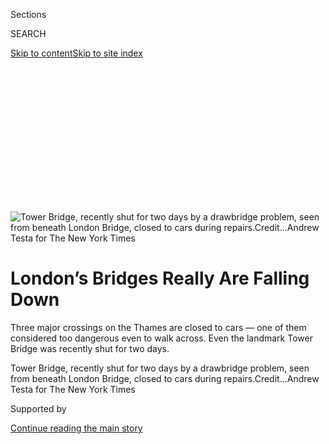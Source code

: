 <div id="app">

<div>

<div>

<div>

<div class="NYTAppHideMasthead css-ikk3s8 e1suatyy0">

<div class="section css-133zg39 e1suatyy2">

<div class="css-eph4ug er09x8g0">

<div class="css-6n7j50">

</div>

<span class="css-1dv1kvn">Sections</span>

<div class="css-10488qs">

<span class="css-1dv1kvn">SEARCH</span>

</div>

[Skip to content](#site-content)[Skip to site
index](#site-index)

</div>

<div class="css-10698na e1huz5gh0">

</div>

</div>

</div>

</div>

<div data-aria-hidden="false">

<div id="site-content" data-role="main">

<div>

<div class="css-1aor85t" style="opacity:0.000000001;z-index:-1;visibility:hidden">

<div class="css-1hqnpie">

<div class="css-epjblv">

<span class="css-17xtcya">[Europe](/section/world/europe)</span><span class="css-x15j1o">|</span><span class="css-fwqvlz">London’s
Bridges Really Are Falling
Down</span>

</div>

<div class="css-k008qs">

<div class="css-1iwv8en">

<span class="css-18z7m18"></span>

<div>

</div>

</div>

<span class="css-1n6z4y">https://nyti.ms/338Kecz</span>

<div class="css-1705lsu">

<div class="css-4xjgmj">

<div class="css-4skfbu" data-role="toolbar" data-aria-label="Social Media Share buttons, Save button, and Comments Panel with current comment count" data-testid="share-tools">

  - 
  - 
  - 
  - 
    
    <div class="css-6n7j50">
    
    </div>

  - 

</div>

</div>

</div>

</div>

</div>

</div>

<div class="css-11qgg8s">

</div>

<div id="fullBleedHeaderContent">

<div class="css-9fsmc8">

![<span class="css-16f3y1r e13ogyst0" data-aria-hidden="true">Tower
Bridge, recently shut for two days by a drawbridge problem, seen from
beneath London Bridge, closed to cars during
repairs.</span><span class="css-cnj6d5 e1z0qqy90" itemprop="copyrightHolder"><span class="css-1ly73wi e1tej78p0">Credit...</span><span><span>Andrew
Testa for The New York
Times</span></span></span>](https://static01.graylady3jvrrxbe.onion/images/2020/09/07/world/07LONDON-BRIDGES1/merlin_176618325_790730df-9505-413b-b8f5-5594a813a05f-articleLarge.jpg?quality=75&auto=webp&disable=upscale)

</div>

<div class="css-1aqq9tq">

<div class="css-1vkm6nb ehdk2mb0">

# London’s Bridges Really Are Falling Down

</div>

Three major crossings on the Thames are closed to cars — one of them
considered too dangerous even to walk across. Even the landmark Tower
Bridge was recently shut for two days.

</div>

<div class="css-nwzfg5 e1gnum310">

<span class="css-1f9pvn2 europe">Tower Bridge, recently shut for two
days by a drawbridge problem, seen from beneath London Bridge, closed to
cars during
repairs.</span><span class="css-cnj6d5 e1z0qqy90" itemprop="copyrightHolder"><span class="css-1ly73wi e1tej78p0">Credit...</span><span><span>Andrew
Testa for The New York Times</span></span></span>

</div>

<div id="sponsor-wrapper" class="css-1hyfx7x">

<div id="sponsor-slug" class="css-19vbshk">

Supported by

</div>

[Continue reading the main
story](#after-sponsor)

<div id="sponsor" class="ad sponsor-wrapper" style="text-align:center;height:100%;display:block">

</div>

<div id="after-sponsor">

</div>

</div>

<div class="css-1wx1auc e1gnum311">

<div class="css-18e8msd">

<div class="css-vp77d3 epjyd6m0">

<div class="css-hus3qt ey68jwv0" data-aria-hidden="true">

[![Mark
Landler](https://static01.graylady3jvrrxbe.onion/images/2019/10/22/reader-center/author-mark-landler/author-mark-landler-thumbLarge-v3.png
"Mark Landler")](https://www.nytimes3xbfgragh.onion/by/mark-landler)

</div>

<div class="css-1baulvz">

By [<span class="css-1baulvz last-byline" itemprop="name">Mark
Landler</span>](https://www.nytimes3xbfgragh.onion/by/mark-landler)

</div>

</div>

  - 
    
    <div class="css-ld3wwf e16638kd2">
    
    Published Sept. 7, 2020Updated Sept. 8, 2020,
    <span class="css-epvm6">3:58 a.m.
    ET</span>
    
    </div>

  - 
    
    <div class="css-4xjgmj">
    
    <div class="css-pvvomx" data-role="toolbar" data-aria-label="Social Media Share buttons, Save button, and Comments Panel with current comment count" data-testid="share-tools">
    
      - 
      - 
      - 
      - 
        
        <div class="css-6n7j50">
        
        </div>
    
      - 
    
    </div>
    
    </div>

</div>

</div>

</div>

<div class="section meteredContent css-1r7ky0e" name="articleBody" itemprop="articleBody">

<div class="css-1fanzo5 StoryBodyCompanionColumn">

<div class="css-53u6y8">

LONDON — One by one, they stepped forward to tell their stories.
Children suddenly forced to travel two hours each way to school.
Pensioners whose weekly doctors’ appointments have turned into arduous,
half-day treks. Shopkeepers whose businesses have been crippled by the
disappearance of commuters.

All because Hammersmith Bridge, a majestic but badly corroded
19th-century suspension bridge that connects the district of Barnes with
much of London, was closed last month for safety reasons.

“Now, I need to wake up at quarter past 6, every day, six days a week,”
said Aston Jenkins, 10, drawing sympathetic groans from the frustrated,
if exceedingly polite, crowd protesting recently at the bridge. “I can’t
cope with that.”

While Hammersmith Bridge’s structural problems are particularly dire, it
is far from the only London bridge that is crumbling. Two major
crossings in the city center, Vauxhall Bridge and London Bridge, are
closed to car traffic while they receive urgent repairs. Tower Bridge,
the very symbol of London, was closed for two days last month after a
mechanical glitch jammed its drawbridge open.

</div>

</div>

<div class="css-1fanzo5 StoryBodyCompanionColumn">

<div class="css-53u6y8">

It fell to a young schoolgirl — outfitted in a red cardigan and
patent-leather Mary Janes, and brandishing a placard with angry pink
letters — to make the inevitable point: “London Bridges are falling
down\!”

</div>

</div>

<div class="css-79elbk" data-testid="photoviewer-wrapper">

<div class="css-z3e15g" data-testid="photoviewer-wrapper-hidden">

</div>

<div class="css-1a48zt4 ehw59r15" data-testid="photoviewer-children">

![<span class="css-16f3y1r e13ogyst0" data-aria-hidden="true">A protest
against the closing of Hammersmith
Bridge. </span><span class="css-cnj6d5 e1z0qqy90" itemprop="copyrightHolder"><span class="css-1ly73wi e1tej78p0">Credit...</span><span>Andrew
Testa for The New York
Times</span></span>](https://static01.graylady3jvrrxbe.onion/images/2020/09/07/world/07LONDON-BRIDGES2/merlin_176618388_c40c53ef-a77f-4671-bc31-184e62629321-articleLarge.jpg?quality=75&auto=webp&disable=upscale)

</div>

</div>

<div class="css-1fanzo5 StoryBodyCompanionColumn">

<div class="css-53u6y8">

Philip Englefield, a professional magician who lives in Barnes, pointed
out that when [a suspension bridge collapsed in Genoa,
Italy](https://www.nytimes3xbfgragh.onion/interactive/2018/09/06/world/europe/genoa-italy-bridge.html),
in 2018, killing 43 people, the Italians worked tirelessly, even as the
country battled the coronavirus pandemic, to build a replacement. It
[was inaugurated last
month](https://www.nytimes3xbfgragh.onion/2020/08/03/world/europe/genoa-italy-new-bridge.html).

“Why can’t we do that?” Mr. Englefield asked the crowd, as a gentle rain
further dampened their spirits. “For goodness’ sake, this is England.”

It turns out that is precisely the problem: Hammersmith Bridge is an apt
metaphor for all the ways the country has changed after a decade of
economic austerity, years of political wars over Brexit, and months of
lockdown to combat the pandemic, the last of which has decimated
already-stressed public finances.

</div>

</div>

<div class="css-1fanzo5 StoryBodyCompanionColumn">

<div class="css-53u6y8">

Like other London roads and bridges, Hammersmith Bridge had been
neglected for decades. Fully repairing it would cost an estimated 141
million pounds ($187 million) — funds that neither Hammersmith & Fulham
Council, which owns the bridge, nor London’s transportation authority,
which depends on it, currently have.

Transport for London, which runs the subway and bus system and some
major roads, has already had to negotiate a nearly £2 billion bailout
from the government to make up for a shortfall in revenue after
ridership plummeted during the lockdown. Except for rush hour, London’s
subways are still largely ghost trains.

Hammersmith has appealed for help to Prime Minister Boris Johnson. But
he won election by promising to spend money on marquee projects like a
$130 billion-plus high-speed railway, not a cast-iron relic of Queen
Victoria’s reign.

He also wants to spread the wealth to Britain’s economically challenged
Midlands and North, not rescue a leafy, affluent enclave of London,
where professionals commute from gracious Regency villas to jobs in the
City and students practice on the manicured playing fields of the elite
St. Paul’s
School.

</div>

</div>

<div class="css-79elbk" data-testid="photoviewer-wrapper">

<div class="css-z3e15g" data-testid="photoviewer-wrapper-hidden">

</div>

<div class="css-1a48zt4 ehw59r15" data-testid="photoviewer-children">

<div class="css-1xdhyk6 erfvjey0">

<span class="css-1ly73wi e1tej78p0">Image</span>

<div class="css-zjzyr8">

<div data-testid="lazyimage-container" style="height:257.77777777777777px">

</div>

</div>

</div>

<span class="css-16f3y1r e13ogyst0" data-aria-hidden="true">Pedestrians
crossing Vauxhall Bridge, west of Parliament. It is closed to most motor
traffic while it undergoes emergency repairs.
 </span><span class="css-cnj6d5 e1z0qqy90" itemprop="copyrightHolder"><span class="css-1ly73wi e1tej78p0">Credit...</span><span>Andrew
Testa for The New York Times</span></span>

</div>

</div>

<div class="css-1fanzo5 StoryBodyCompanionColumn">

<div class="css-53u6y8">

“The national government is afraid of spending money in London because
it would threaten its ‘leveling up’ agenda,” said Tony Travers, an
expert in urban affairs at the London School of Economics. “Promising to
build shiny things for the future is more attractive than fixing road
surfaces or mending bridges.”

It doesn’t help that the member of Parliament from Mr. Johnson’s
Conservatives who represented the district that encompasses Barnes, Zac
Goldsmith, lost his seat in the last election. Mr. Goldsmith, a
well-connected friend of Mr. Johnson’s, had pledged to fix the bridge
during his campaign. His successor, Sarah Olney, from the centrist
Liberal Democrats, said she could not get any cabinet ministers to
answer her letters pleading for help.

</div>

</div>

<div class="css-1fanzo5 StoryBodyCompanionColumn">

<div class="css-53u6y8">

Michael White, a former political editor at The Guardian who lives on
the north bank of the Thames, pointed out a problem of asymmetry:
Barnes, on the southern side, needs the bridge more than Hammersmith, on
the northern side, because scores of its commuters cross it every day to
reach the nearest Tube station. There is less traffic in the opposite
direction, which makes an expensive repair job politically hard to sell
for officials in less well-off Hammersmith.

Still, the Labour Party leader of the council, Stephan Cowan, insisted
that Hammersmith was fully committed to fixing the bridge — if it can
find a financial lifeline. He credited the council with averting a
potential calamity by hiring engineers to inspect the bridge in 2014.
They found a web of tiny fractures in its cast-iron pedestals, evidence
of untold years of corrosion.

In April 2019, the authorities closed the bridge to cars, but left it
open to pedestrians and cyclists. Then, after a recent heat wave,
inspectors discovered that the fractures had widened. Because cast iron
is more brittle than steel, those changes raised the danger that the
pedestals could shatter, plunging the bridge into the Thames. The
council immediately closed the bridge to everyone.

“If we hadn’t done the comprehensive integrity review,” Mr. Cowan said,
“I genuinely believe we could have had a
catastrophe.”

</div>

</div>

<div class="css-79elbk" data-testid="photoviewer-wrapper">

<div class="css-z3e15g" data-testid="photoviewer-wrapper-hidden">

</div>

<div class="css-1a48zt4 ehw59r15" data-testid="photoviewer-children">

<div class="css-1xdhyk6 erfvjey0">

<span class="css-1ly73wi e1tej78p0">Image</span>

<div class="css-zjzyr8">

<div data-testid="lazyimage-container" style="height:257.77777777777777px">

</div>

</div>

</div>

<span class="css-16f3y1r e13ogyst0" data-aria-hidden="true">Paddling
along the Thames past London Bridge, a traffic artery for the financial
district that is also partly closed for
repairs.</span><span class="css-cnj6d5 e1z0qqy90" itemprop="copyrightHolder"><span class="css-1ly73wi e1tej78p0">Credit...</span><span>Andrew
Testa for The New York Times</span></span>

</div>

</div>

<div class="css-1fanzo5 StoryBodyCompanionColumn">

<div class="css-53u6y8">

Not only is the bridge, and the footpath under it, off limits, the Port
of London has banned boats from sailing underneath it. That will disrupt
the annual [Boat Race](https://www.theboatrace.org/) between Oxford and
Cambridge universities, since by custom, the rowers cover a 4.2-mile
stretch of the Thames that rounds the bend at Barnes, where revelers
line up under the bridge’s swooping cables.

In a letter to the prime minister last month, Mr. Cowan appealed to Mr.
Johnson’s sense of history. What a “terrible metaphor” it would be, he
said, to allow a pioneering example of 19th-century engineering “to
simply crumble away in the middle of the Thames, at the heart of our
capital city.” In truth, he said, the bridge’s unusual design has long
made it vulnerable to structural problems, and its cast-iron
construction has made it much harder and costlier to fix.

</div>

</div>

<div class="css-1fanzo5 StoryBodyCompanionColumn">

<div class="css-53u6y8">

The bridge narrowly escaped destruction in 1996 when the Irish
Republican Army planted two powerful plastic explosives underneath [that
failed to
detonate](https://www.nytimes3xbfgragh.onion/1996/04/26/world/london-bombs-were-huge-police-say.html).
Four years later, another I.R.A. faction successfully exploded a bomb
under the bridge, forcing it to close for repairs for two years.

Residents could face a similar or even longer wait this time. Even
stopgap fixes are costly: Stabilizing the bridge enough so that people
could walk across it and boats could pass under it would cost £46
million, Mr. Cowan said. Building a temporary bridge for pedestrians and
cyclists would cost £27 million and take six to nine months.

In the meantime, the locals are floating other solutions, like starting
a ferry service or running shuttle buses. Some, like Toby Gordon-Smith,
have resorted to roundabout routes across other bridges. (There are more
than a dozen road or pedestrian crossings between Hammersmith Bridge and
Tower Bridge.) Mr. Gordon-Smith, 46, who uses a wheelchair, said he
chose to live in a riverfront apartment in Barnes because he could wheel
himself across the bridge to his office in Hammersmith — 10 minutes door
to
door.

</div>

</div>

<div class="css-79elbk" data-testid="photoviewer-wrapper">

<div class="css-z3e15g" data-testid="photoviewer-wrapper-hidden">

</div>

<div class="css-1a48zt4 ehw59r15" data-testid="photoviewer-children">

<div class="css-1xdhyk6 erfvjey0">

<span class="css-1ly73wi e1tej78p0">Image</span>

<div class="css-zjzyr8">

<div data-testid="lazyimage-container" style="height:257.77777777777777px">

</div>

</div>

</div>

<span class="css-16f3y1r e13ogyst0" data-aria-hidden="true">Hammersmith
Bridge, a Victorian-era gem, is closed even to pedestrians for fear that
it might
collapse.</span><span class="css-cnj6d5 e1z0qqy90" itemprop="copyrightHolder"><span class="css-1ly73wi e1tej78p0">Credit...</span><span>Andrew
Testa for The New York Times</span></span>

</div>

</div>

<div class="css-1fanzo5 StoryBodyCompanionColumn">

<div class="css-53u6y8">

“This is an important place for me to live, to be able to access my
work, to be able to access the rest of London,” he said.

For older people who came to the rally, the fragility of London’s
bridges is more than just grist for a nursery rhyme. Christopher Morcom,
81, recalled that in 1967, an American entrepreneur, Robert McCulloch,
bought the crumbling London Bridge, dismantled it, and transported it
stone by stone to [Lake Havasu City,
Ariz.,](https://www.google.co.uk/travel/things-to-do/see-all?g2lb=2502548%2C4258168%2C4270442%2C4306835%2C4308226%2C4317915%2C4322823%2C4328159%2C4371335%2C4401769%2C4403882%2C4419364%2C4424916%2C4425793%2C4427776%2C4432284%2C4270859%2C4284970%2C4291517%2C4412693&hl=en&gl=uk&un=1&dest_mid=%2Fm%2F0qpxs&dest_state_type=sattd&dest_src=ts&sa=X&ved=2ahUKEwiCir6h5NbrAhWS2aQKHSXaA_4Q69EBKAAwCnoECAQQCw#ttdm=34.459092_-114.343583_12&ttdmf=%252Fm%252F0dlk69g)
where it now sits as a tourist attraction in the desert. (The London
Bridge currently undergoing work is a replacement for that 19th-century
version.)

It all gave Mr. Morcom the germ of an idea. “I don’t know whether this
old bridge is reparable,” he said, gesturing to Hammersmith Bridge.
“Maybe we should sell it to the president of the United States.”

</div>

</div>

</div>

<div>

</div>

<div>

</div>

<div>

</div>

<div>

<div id="bottom-wrapper" class="css-1ede5it">

<div id="bottom-slug" class="css-l9onyx">

Advertisement

</div>

[Continue reading the main
story](#after-bottom)

<div id="bottom" class="ad bottom-wrapper" style="text-align:center;height:100%;display:block;min-height:90px">

</div>

<div id="after-bottom">

</div>

</div>

</div>

</div>

</div>

## Site Index

<div>

</div>

## Site Information Navigation

  - [© <span>2020</span> <span>The New York Times
    Company</span>](https://help.nytimes3xbfgragh.onion/hc/en-us/articles/115014792127-Copyright-notice)

<!-- end list -->

  - [NYTCo](https://www.nytco.com/)
  - [Contact
    Us](https://help.nytimes3xbfgragh.onion/hc/en-us/articles/115015385887-Contact-Us)
  - [Work with us](https://www.nytco.com/careers/)
  - [Advertise](https://nytmediakit.com/)
  - [T Brand Studio](http://www.tbrandstudio.com/)
  - [Your Ad
    Choices](https://www.nytimes3xbfgragh.onion/privacy/cookie-policy#how-do-i-manage-trackers)
  - [Privacy](https://www.nytimes3xbfgragh.onion/privacy)
  - [Terms of
    Service](https://help.nytimes3xbfgragh.onion/hc/en-us/articles/115014893428-Terms-of-service)
  - [Terms of
    Sale](https://help.nytimes3xbfgragh.onion/hc/en-us/articles/115014893968-Terms-of-sale)
  - [Site
    Map](https://spiderbites.nytimes3xbfgragh.onion)
  - [Help](https://help.nytimes3xbfgragh.onion/hc/en-us)
  - [Subscriptions](https://www.nytimes3xbfgragh.onion/subscription?campaignId=37WXW)

</div>

</div>

</div>

</div>
